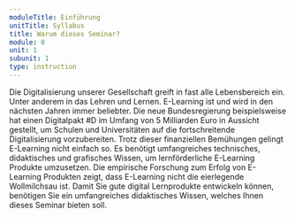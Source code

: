 ```yaml
---
moduleTitle: Einführung
unitTitle: Syllabus
title: Warum dieses Seminar?
module: 0
unit: 1
subunit: 1
type: instruction
---
```


Die Digitalisierung unserer Gesellschaft greift in fast alle Lebensbereich ein. Unter anderem in das Lehren und Lernen. E-Learning ist und wird in den nächsten Jahren immer beliebter. Die neue Bundesregierung beispielsweise hat einen Digitalpakt #D im Umfang von 5 Milliarden Euro in Aussicht gestellt, um Schulen und Universitäten auf die fortschreitende Digitalisierung vorzubereiten. Trotz dieser finanziellen Bemühungen gelingt E-Learning nicht einfach so. Es benötigt umfangreiches technisches, didaktisches und grafisches Wissen, um lernförderliche E-Learning Produkte umzusetzen. Die empirische Forschung zum Erfolg von E-Learning Produkten zeigt, dass E-Learning nicht die eierlegende Wollmilchsau ist. Damit Sie gute digital Lernprodukte entwickeln können, benötigen Sie ein umfangreiches didaktisches Wissen, welches Ihnen dieses Seminar bieten soll.